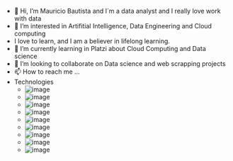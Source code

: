 - 👋 Hi, I’m  Mauricio Bautista and I´m a data analyst and I really love work with data
- 👀 I’m interested in Artifitial Intelligence, Data Engineering and Cloud computing
- I love to learn, and I am a believer in lifelong learning.
- 🌱 I’m currently learning in Platzi about Cloud Computing and Data science
- 💞️ I’m looking to collaborate on Data science and web scrapping projects
- 📫 How to reach me ...
- Technologies
    - ![image](https://img.shields.io/badge/Python-3776AB?style=for-the-badge&logo=python&logoColor=white)    
    - ![image](https://img.shields.io/badge/JavaScript-323330?style=for-the-badge&logo=javascript&logoColor=F7DF1)    
    - ![image](https://img.shields.io/badge/Numpy-777BB4?style=for-the-badge&logo=numpy&logoColor=whit)    
    - ![image](https://img.shields.io/badge/Pandas-2C2D72?style=for-the-badge&logo=pandas&logoColor=white)    
    - ![image](https://img.shields.io/badge/PostgreSQL-316192?style=for-the-badge&logo=postgresql&logoColor=white)    
    - ![image](https://img.shields.io/badge/MongoDB-white?style=for-the-badge&logo=mongodb&logoColor=4EA94B)    
    - ![image](https://img.shields.io/badge/Django-092E20?style=for-the-badge&logo=django&logoColor=green)    
    - ![image](https://img.shields.io/badge/microsoft%20azure-0089D6?style=for-the-badge&logo=microsoft-azure&logoColor=white)    
    - ![image](https://img.shields.io/badge/Amazon_AWS-232F3E?style=for-the-badge&logo=amazon-aws&logoColor=white)
    

<!---
MauricioFBL/MauricioFBL is a ✨ special ✨ repository because its `README.md` (this file) appears on your GitHub profile.
You can click the Preview link to take a look at your changes.
--->
